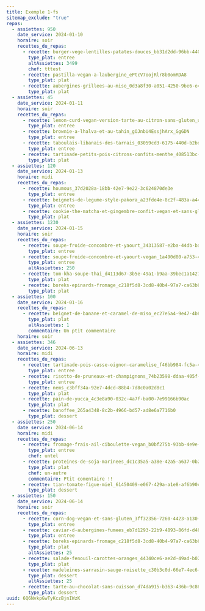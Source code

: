 ```yaml
---
title: Exemple 1-fs
sitemap_exclude: "true"
repas:
  - assiettes: 950
    date_service: 2024-01-10
    horaire: soir
    recettes_du_repas:
      - recette: burger-vege-lentilles-patates-douces_bb31d2dd-96bb-440e-82e4-8e9cb7725b99
        type_plat: entree
        altAssiettes: 3499
        chef: tttest
      - recette: pastilla-vegan-a-laubergine_ePtcV7oojRlr8b0omRDA8
        type_plat: plat
      - recette: aubergines-grillees-au-miso_0d3a8f30-a051-4250-9be6-e40fc37fdb6d
        type_plat: plat
  - assiettes: 45
    date_service: 2024-01-11
    horaire: soir
    recettes_du_repas:
      - recette: lemon-curd-vegan-version-tarte-au-citron-sans-gluten_ulc0gtnq7tcsdkaf9ajrh
        type_plat: entree
      - recette: brownie-a-lhalva-et-au-tahin_gOJnbU4EssjhArx_GgGDN
        type_plat: entree
      - recette: taboulais-libanais-des-tarnais_03059cd3-6175-440d-b2bd-740b17673e9c
        type_plat: entree
      - recette: tartinade-petits-pois-citrons-confits-menthe_408513bc-8492-41d3-a84f-25e101c31557
        type_plat: plat
  - assiettes: 120
    date_service: 2024-01-13
    horaire: midi
    recettes_du_repas:
      - recette: houmous_37d2028a-18bb-42e7-9e22-3c624870de3e
        type_plat: entree
      - recette: beignets-de-legume-style-pakora_a23fde4e-8c2f-483a-a445-1ae1e9652c71
        type_plat: entree
      - recette: cookie-the-matcha-et-gingembre-confit-vegan-et-sans-gluten_ae3b6152-5624-4e07-9013-963c3ada3629
        type_plat: plat
  - assiettes: 1230
    date_service: 2024-01-15
    horaire: soir
    recettes_du_repas:
      - recette: soupe-froide-concombre-et-yaourt_34313587-e2ba-44db-ba37-274158e820a8
        type_plat: entree
      - recette: soupe-froide-concombre-et-yaourt-vegan_1a490d80-a753-4438-9d9e-adf222789ee8
        type_plat: entree
        altAssiettes: 250
      - recette: tom-kha-soupe-thai_d4113d67-3b5e-49a1-b9aa-39bec1a14276
        type_plat: plat
      - recette: boreks-epinards-fromage_c218f5d8-3cd8-40b4-97a7-ca63b6b8fdd6
        type_plat: plat
  - assiettes: 100
    date_service: 2024-01-16
    recettes_du_repas:
      - recette: beignet-de-banane-et-caramel-de-miso_ec27e5a4-9e47-4b6e-b932-3387866e6de7
        type_plat: plat
        altAssiettes: 1
        commentaire: Un ptit commentaire
    horaire: soir
  - assiettes: 346
    date_service: 2024-06-13
    horaire: midi
    recettes_du_repas:
      - recette: tartinade-pois-casse-oignon-caramelise_f46bb984-fc5a-41d8-8dbd-9757bc46766c
        type_plat: entree
      - recette: risotto-de-pruneaux-et-champignons_74b23598-ddaa-405f-904a-f071bb7517d6
        type_plat: entree
      - recette: nems_c3bff34a-92e7-4dcd-88b4-7d8c0a02d8c1
        type_plat: plat
      - recette: pain-de-yucca_4c3e8a90-032c-4a7f-ba00-7e99166b90ac
        type_plat: plat
      - recette: banoffee_265a4348-8c2b-4966-bd57-ad8e6a7716b0
        type_plat: dessert
  - assiettes: 250
    date_service: 2024-06-14
    horaire: midi
    recettes_du_repas:
      - recette: fromage-frais-ail-ciboulette-vegan_b0bf275b-93bb-4e9e-8d85-90a24e653a00
        type_plat: entree
        chef: untel
      - recette: proteines-de-soja-marinees_dc1c35a5-a38e-42a5-a637-0b22769b50a7
        type_plat: plat
        chef: un-autre
        commentaire: Ptit comentaire !!
      - recette: tian-tomate-figue-miel_61450409-e067-429a-a1e8-af6b90c3fcea
        type_plat: dessert
  - assiettes: 150
    date_service: 2024-06-14
    horaire: soir
    recettes_du_repas:
      - recette: corn-dog-vegan-et-sans-gluten_3ff32356-7260-4423-a130-eb10dcfb23dc
        type_plat: entree
      - recette: caviar-d-aubergines-fumees_eb7d1293-22b9-4893-86fd-d48f100baac6
        type_plat: entree
      - recette: boreks-epinards-fromage_c218f5d8-3cd8-40b4-97a7-ca63b6b8fdd6
        type_plat: plat
        altAssiettes: 25
      - recette: salade-fenouil-carottes-oranges_44340ce6-ae2d-49ad-b024-599a435f5d19
        type_plat: plat
      - recette: madeleines-sarrasin-sauge-noisette_c30b3c0d-66e7-4ec6-8904-438c125dbf57
        type_plat: dessert
        altAssiettes: 25
      - recette: tarte-au-chocolat-sans-cuisson_d74da915-b363-436b-9c86-155d19b74351
        type_plat: dessert
uuid: 6Q6NvkpGwTyKczBjnIWzK
---
```

